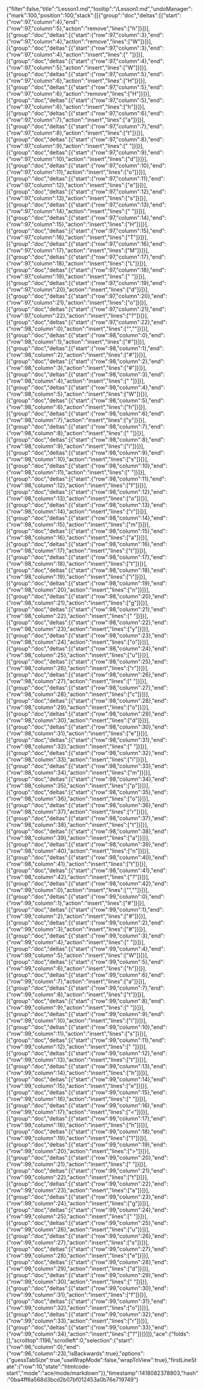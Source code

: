 {"filter":false,"title":"Lesson1.md","tooltip":"/Lesson1.md","undoManager":{"mark":100,"position":100,"stack":[[{"group":"doc","deltas":[{"start":{"row":97,"column":4},"end":{"row":97,"column":5},"action":"remove","lines":["h"]}]}],[{"group":"doc","deltas":[{"start":{"row":97,"column":3},"end":{"row":97,"column":4},"action":"remove","lines":["W"]}]}],[{"group":"doc","deltas":[{"start":{"row":97,"column":3},"end":{"row":97,"column":4},"action":"insert","lines":[" "]}]}],[{"group":"doc","deltas":[{"start":{"row":97,"column":4},"end":{"row":97,"column":5},"action":"insert","lines":["W"]}]}],[{"group":"doc","deltas":[{"start":{"row":97,"column":5},"end":{"row":97,"column":6},"action":"insert","lines":["H"]}]}],[{"group":"doc","deltas":[{"start":{"row":97,"column":5},"end":{"row":97,"column":6},"action":"remove","lines":["H"]}]}],[{"group":"doc","deltas":[{"start":{"row":97,"column":5},"end":{"row":97,"column":6},"action":"insert","lines":["h"]}]}],[{"group":"doc","deltas":[{"start":{"row":97,"column":6},"end":{"row":97,"column":7},"action":"insert","lines":["a"]}]}],[{"group":"doc","deltas":[{"start":{"row":97,"column":7},"end":{"row":97,"column":8},"action":"insert","lines":["t"]}]}],[{"group":"doc","deltas":[{"start":{"row":97,"column":8},"end":{"row":97,"column":9},"action":"insert","lines":[" "]}]}],[{"group":"doc","deltas":[{"start":{"row":97,"column":9},"end":{"row":97,"column":10},"action":"insert","lines":["d"]}]}],[{"group":"doc","deltas":[{"start":{"row":97,"column":10},"end":{"row":97,"column":11},"action":"insert","lines":["o"]}]}],[{"group":"doc","deltas":[{"start":{"row":97,"column":11},"end":{"row":97,"column":12},"action":"insert","lines":["e"]}]}],[{"group":"doc","deltas":[{"start":{"row":97,"column":12},"end":{"row":97,"column":13},"action":"insert","lines":["s"]}]}],[{"group":"doc","deltas":[{"start":{"row":97,"column":13},"end":{"row":97,"column":14},"action":"insert","lines":[" "]}]}],[{"group":"doc","deltas":[{"start":{"row":97,"column":14},"end":{"row":97,"column":15},"action":"insert","lines":["H"]}]}],[{"group":"doc","deltas":[{"start":{"row":97,"column":15},"end":{"row":97,"column":16},"action":"insert","lines":["T"]}]}],[{"group":"doc","deltas":[{"start":{"row":97,"column":16},"end":{"row":97,"column":17},"action":"insert","lines":["M"]}]}],[{"group":"doc","deltas":[{"start":{"row":97,"column":17},"end":{"row":97,"column":18},"action":"insert","lines":["L"]}]}],[{"group":"doc","deltas":[{"start":{"row":97,"column":18},"end":{"row":97,"column":19},"action":"insert","lines":[" "]}]}],[{"group":"doc","deltas":[{"start":{"row":97,"column":19},"end":{"row":97,"column":20},"action":"insert","lines":["d"]}]}],[{"group":"doc","deltas":[{"start":{"row":97,"column":20},"end":{"row":97,"column":21},"action":"insert","lines":["o"]}]}],[{"group":"doc","deltas":[{"start":{"row":97,"column":21},"end":{"row":97,"column":22},"action":"insert","lines":["?"]}]}],[{"group":"doc","deltas":[{"start":{"row":97,"column":22},"end":{"row":98,"column":0},"action":"insert","lines":["",""]}]}],[{"group":"doc","deltas":[{"start":{"row":98,"column":0},"end":{"row":98,"column":1},"action":"insert","lines":["#"]}]}],[{"group":"doc","deltas":[{"start":{"row":98,"column":1},"end":{"row":98,"column":2},"action":"insert","lines":["#"]}]}],[{"group":"doc","deltas":[{"start":{"row":98,"column":2},"end":{"row":98,"column":3},"action":"insert","lines":["#"]}]}],[{"group":"doc","deltas":[{"start":{"row":98,"column":3},"end":{"row":98,"column":4},"action":"insert","lines":[" "]}]}],[{"group":"doc","deltas":[{"start":{"row":98,"column":4},"end":{"row":98,"column":5},"action":"insert","lines":["W"]}]}],[{"group":"doc","deltas":[{"start":{"row":98,"column":5},"end":{"row":98,"column":6},"action":"insert","lines":["h"]}]}],[{"group":"doc","deltas":[{"start":{"row":98,"column":6},"end":{"row":98,"column":7},"action":"insert","lines":["y"]}]}],[{"group":"doc","deltas":[{"start":{"row":98,"column":7},"end":{"row":98,"column":8},"action":"insert","lines":[" "]}]}],[{"group":"doc","deltas":[{"start":{"row":98,"column":8},"end":{"row":98,"column":9},"action":"insert","lines":["i"]}]}],[{"group":"doc","deltas":[{"start":{"row":98,"column":9},"end":{"row":98,"column":10},"action":"insert","lines":["s"]}]}],[{"group":"doc","deltas":[{"start":{"row":98,"column":10},"end":{"row":98,"column":11},"action":"insert","lines":[" "]}]}],[{"group":"doc","deltas":[{"start":{"row":98,"column":11},"end":{"row":98,"column":12},"action":"insert","lines":["f"]}]}],[{"group":"doc","deltas":[{"start":{"row":98,"column":12},"end":{"row":98,"column":13},"action":"insert","lines":["o"]}]}],[{"group":"doc","deltas":[{"start":{"row":98,"column":13},"end":{"row":98,"column":14},"action":"insert","lines":["r"]}]}],[{"group":"doc","deltas":[{"start":{"row":98,"column":14},"end":{"row":98,"column":15},"action":"insert","lines":["m"]}]}],[{"group":"doc","deltas":[{"start":{"row":98,"column":15},"end":{"row":98,"column":16},"action":"insert","lines":["a"]}]}],[{"group":"doc","deltas":[{"start":{"row":98,"column":16},"end":{"row":98,"column":17},"action":"insert","lines":["t"]}]}],[{"group":"doc","deltas":[{"start":{"row":98,"column":17},"end":{"row":98,"column":18},"action":"insert","lines":["t"]}]}],[{"group":"doc","deltas":[{"start":{"row":98,"column":18},"end":{"row":98,"column":19},"action":"insert","lines":["i"]}]}],[{"group":"doc","deltas":[{"start":{"row":98,"column":19},"end":{"row":98,"column":20},"action":"insert","lines":["n"]}]}],[{"group":"doc","deltas":[{"start":{"row":98,"column":20},"end":{"row":98,"column":21},"action":"insert","lines":["g"]}]}],[{"group":"doc","deltas":[{"start":{"row":98,"column":21},"end":{"row":98,"column":22},"action":"insert","lines":[" "]}]}],[{"group":"doc","deltas":[{"start":{"row":98,"column":22},"end":{"row":98,"column":23},"action":"insert","lines":["y"]}]}],[{"group":"doc","deltas":[{"start":{"row":98,"column":23},"end":{"row":98,"column":24},"action":"insert","lines":["o"]}]}],[{"group":"doc","deltas":[{"start":{"row":98,"column":24},"end":{"row":98,"column":25},"action":"insert","lines":["u"]}]}],[{"group":"doc","deltas":[{"start":{"row":98,"column":25},"end":{"row":98,"column":26},"action":"insert","lines":["r"]}]}],[{"group":"doc","deltas":[{"start":{"row":98,"column":26},"end":{"row":98,"column":27},"action":"insert","lines":[" "]}]}],[{"group":"doc","deltas":[{"start":{"row":98,"column":27},"end":{"row":98,"column":28},"action":"insert","lines":["c"]}]}],[{"group":"doc","deltas":[{"start":{"row":98,"column":28},"end":{"row":98,"column":29},"action":"insert","lines":["o"]}]}],[{"group":"doc","deltas":[{"start":{"row":98,"column":29},"end":{"row":98,"column":30},"action":"insert","lines":["d"]}]}],[{"group":"doc","deltas":[{"start":{"row":98,"column":30},"end":{"row":98,"column":31},"action":"insert","lines":["e"]}]}],[{"group":"doc","deltas":[{"start":{"row":98,"column":31},"end":{"row":98,"column":32},"action":"insert","lines":[" "]}]}],[{"group":"doc","deltas":[{"start":{"row":98,"column":32},"end":{"row":98,"column":33},"action":"insert","lines":["i"]}]}],[{"group":"doc","deltas":[{"start":{"row":98,"column":33},"end":{"row":98,"column":34},"action":"insert","lines":["m"]}]}],[{"group":"doc","deltas":[{"start":{"row":98,"column":34},"end":{"row":98,"column":35},"action":"insert","lines":["p"]}]}],[{"group":"doc","deltas":[{"start":{"row":98,"column":35},"end":{"row":98,"column":36},"action":"insert","lines":["o"]}]}],[{"group":"doc","deltas":[{"start":{"row":98,"column":36},"end":{"row":98,"column":37},"action":"insert","lines":["r"]}]}],[{"group":"doc","deltas":[{"start":{"row":98,"column":37},"end":{"row":98,"column":38},"action":"insert","lines":["t"]}]}],[{"group":"doc","deltas":[{"start":{"row":98,"column":38},"end":{"row":98,"column":39},"action":"insert","lines":["a"]}]}],[{"group":"doc","deltas":[{"start":{"row":98,"column":39},"end":{"row":98,"column":40},"action":"insert","lines":["n"]}]}],[{"group":"doc","deltas":[{"start":{"row":98,"column":40},"end":{"row":98,"column":41},"action":"insert","lines":["t"]}]}],[{"group":"doc","deltas":[{"start":{"row":98,"column":41},"end":{"row":98,"column":42},"action":"insert","lines":["?"]}]}],[{"group":"doc","deltas":[{"start":{"row":98,"column":42},"end":{"row":99,"column":0},"action":"insert","lines":["",""]}]}],[{"group":"doc","deltas":[{"start":{"row":99,"column":0},"end":{"row":99,"column":1},"action":"insert","lines":["#"]}]}],[{"group":"doc","deltas":[{"start":{"row":99,"column":1},"end":{"row":99,"column":2},"action":"insert","lines":["#"]}]}],[{"group":"doc","deltas":[{"start":{"row":99,"column":2},"end":{"row":99,"column":3},"action":"insert","lines":["#"]}]}],[{"group":"doc","deltas":[{"start":{"row":99,"column":3},"end":{"row":99,"column":4},"action":"insert","lines":[" "]}]}],[{"group":"doc","deltas":[{"start":{"row":99,"column":4},"end":{"row":99,"column":5},"action":"insert","lines":["W"]}]}],[{"group":"doc","deltas":[{"start":{"row":99,"column":5},"end":{"row":99,"column":6},"action":"insert","lines":["h"]}]}],[{"group":"doc","deltas":[{"start":{"row":99,"column":6},"end":{"row":99,"column":7},"action":"insert","lines":["a"]}]}],[{"group":"doc","deltas":[{"start":{"row":99,"column":7},"end":{"row":99,"column":8},"action":"insert","lines":["t"]}]}],[{"group":"doc","deltas":[{"start":{"row":99,"column":8},"end":{"row":99,"column":9},"action":"insert","lines":[" "]}]}],[{"group":"doc","deltas":[{"start":{"row":99,"column":9},"end":{"row":99,"column":10},"action":"insert","lines":["i"]}]}],[{"group":"doc","deltas":[{"start":{"row":99,"column":10},"end":{"row":99,"column":11},"action":"insert","lines":["s"]}]}],[{"group":"doc","deltas":[{"start":{"row":99,"column":11},"end":{"row":99,"column":12},"action":"insert","lines":[" "]}]}],[{"group":"doc","deltas":[{"start":{"row":99,"column":12},"end":{"row":99,"column":13},"action":"insert","lines":["t"]}]}],[{"group":"doc","deltas":[{"start":{"row":99,"column":13},"end":{"row":99,"column":14},"action":"insert","lines":["h"]}]}],[{"group":"doc","deltas":[{"start":{"row":99,"column":14},"end":{"row":99,"column":15},"action":"insert","lines":["e"]}]}],[{"group":"doc","deltas":[{"start":{"row":99,"column":15},"end":{"row":99,"column":16},"action":"insert","lines":[" "]}]}],[{"group":"doc","deltas":[{"start":{"row":99,"column":16},"end":{"row":99,"column":17},"action":"insert","lines":["<"]}]}],[{"group":"doc","deltas":[{"start":{"row":99,"column":17},"end":{"row":99,"column":18},"action":"insert","lines":["h"]}]}],[{"group":"doc","deltas":[{"start":{"row":99,"column":18},"end":{"row":99,"column":19},"action":"insert","lines":["1"]}]}],[{"group":"doc","deltas":[{"start":{"row":99,"column":19},"end":{"row":99,"column":20},"action":"insert","lines":[">"]}]}],[{"group":"doc","deltas":[{"start":{"row":99,"column":20},"end":{"row":99,"column":21},"action":"insert","lines":[" "]}]}],[{"group":"doc","deltas":[{"start":{"row":99,"column":21},"end":{"row":99,"column":22},"action":"insert","lines":["t"]}]}],[{"group":"doc","deltas":[{"start":{"row":99,"column":22},"end":{"row":99,"column":23},"action":"insert","lines":["a"]}]}],[{"group":"doc","deltas":[{"start":{"row":99,"column":23},"end":{"row":99,"column":24},"action":"insert","lines":["g"]}]}],[{"group":"doc","deltas":[{"start":{"row":99,"column":24},"end":{"row":99,"column":25},"action":"insert","lines":[" "]}]}],[{"group":"doc","deltas":[{"start":{"row":99,"column":25},"end":{"row":99,"column":26},"action":"insert","lines":["u"]}]}],[{"group":"doc","deltas":[{"start":{"row":99,"column":26},"end":{"row":99,"column":27},"action":"insert","lines":["s"]}]}],[{"group":"doc","deltas":[{"start":{"row":99,"column":27},"end":{"row":99,"column":28},"action":"insert","lines":["e"]}]}],[{"group":"doc","deltas":[{"start":{"row":99,"column":28},"end":{"row":99,"column":29},"action":"insert","lines":["d"]}]}],[{"group":"doc","deltas":[{"start":{"row":99,"column":29},"end":{"row":99,"column":30},"action":"insert","lines":[" "]}]}],[{"group":"doc","deltas":[{"start":{"row":99,"column":30},"end":{"row":99,"column":31},"action":"insert","lines":["f"]}]}],[{"group":"doc","deltas":[{"start":{"row":99,"column":31},"end":{"row":99,"column":32},"action":"insert","lines":["o"]}]}],[{"group":"doc","deltas":[{"start":{"row":99,"column":32},"end":{"row":99,"column":33},"action":"insert","lines":["r"]}]}],[{"group":"doc","deltas":[{"start":{"row":99,"column":33},"end":{"row":99,"column":34},"action":"insert","lines":["?"]}]}]]},"ace":{"folds":[],"scrolltop":1196,"scrollleft":0,"selection":{"start":{"row":96,"column":0},"end":{"row":96,"column":23},"isBackwards":true},"options":{"guessTabSize":true,"useWrapMode":false,"wrapToView":true},"firstLineState":{"row":10,"state":"htmlcode-start","mode":"ace/mode/markdown"}},"timestamp":1418082378803,"hash":"0ba4ff6a568d3bcd2b07bf012453a0b76e719749"}